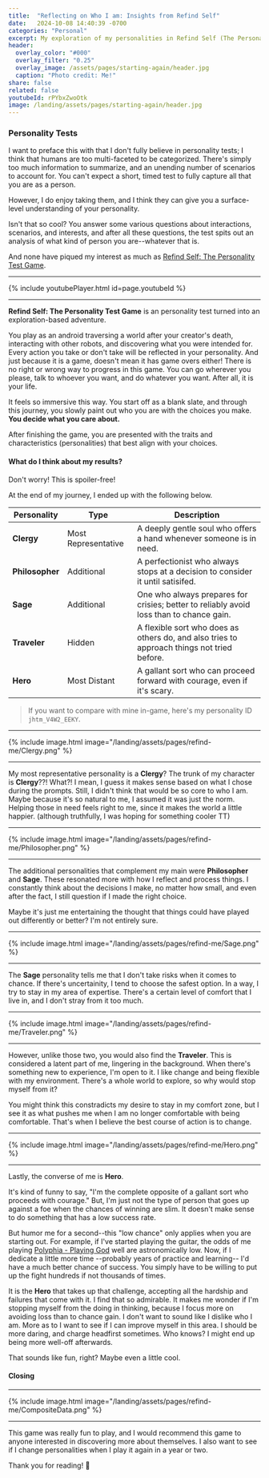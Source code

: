 ```yaml
---
title:  "Reflecting on Who I am: Insights from Refind Self"
date:   2024-10-08 14:40:39 -0700
categories: "Personal"
excerpt: My exploration of my personalities in Refind Self (The Personality Test Game). 
header:
  overlay_color: "#000"
  overlay_filter: "0.25"
  overlay_image: /assets/pages/starting-again/header.jpg
  caption: "Photo credit: Me!"
share: false
related: false
youtubeId: rPYbxZwoOtk
image: /landing/assets/pages/starting-again/header.jpg
---
```


### Personality Tests

I want to preface this with that I don't fully believe in personality tests;
I think that humans are too multi-faceted to be categorized.
There's simply too much information to summarize, and an unending number of scenarios to account for.
You can't expect a short, timed test to fully capture all that you are as a person.

However, I do enjoy taking them, and I think they can give you a surface-level understanding of your personality.

Isn't that so cool?
You answer some various questions about interactions, scenarios, and interests, and after all these questions,
the test spits out an analysis of what kind of person you are--whatever that is.

And none have piqued my interest as much as [Refind Self: The Personality Test Game](https://playism.com/en/game/refindself/).

---

{% include youtubePlayer.html id=page.youtubeId %}

---

**Refind Self: The Personality Test Game** is an personality test turned into an exploration-based adventure.

You play as an android traversing a world after your creator's death, interacting with other robots, and discovering what you were intended for.
Every action you take or don't take will be reflected in your personality.
And just because it is a game, doesn't mean it has game overs either!
There is no right or wrong way to progress in this game. You can go wherever you please, talk to whoever you want, and do whatever you want.
After all, it is your life.

It feels so immersive this way.
You start off as a blank slate, and through this journey, you slowly paint out who you are with the choices you make.
**You decide what you care about.**

After finishing the game, you are presented with the traits and characteristics (personalities)
that best align with your choices.

#### What do I think about my results?

Don't worry! This is spoiler-free!

At the end of my journey, I ended up with the following below.

| Personality | Type | Description |
|-------|--------| -------- |
| **Clergy** |  Most Representative | A deeply gentle soul who offers a hand whenever someone is in need. |
| **Philosopher** | Additional | A perfectionist who always stops at a decision to consider it until satisifed. |
| **Sage** | Additional | One who always prepares for crisies; better to reliably avoid loss than to chance gain. |
| **Traveler** |  Hidden | A flexible sort who does as others do, and also tries to approach things not tried before. |
| **Hero** | Most Distant | A gallant sort who can proceed forward with courage, even if it's scary. |

> If you want to compare with mine in-game, here's my personality ID `jhtm_V4W2_EEKY`.

---

{% include image.html image="/landing/assets/pages/refind-me/Clergy.png" %}

---

My most representative personality is a **Clergy**? The trunk of my character is **Clergy**??! What?! I mean, I guess it makes sense based on what I chose during the prompts.
Still, I didn't think that would be so core to who I am. Maybe because it's so natural to me, I assumed it was just the norm.
Helping those in need feels right to me, since it makes the world a little happier. (although truthfully, I was hoping for something cooler TT)

---

{% include image.html image="/landing/assets/pages/refind-me/Philosopher.png" %}

---
The additional personalities that complement my main were **Philosopher** and **Sage**. These resonated more with how I reflect and process things.
I constantly think about the decisions I make, no matter how small, and even after the fact, I still question if I made the right choice.

Maybe it's just me entertaining the thought that things could have played out differently or better? I'm not entirely sure.

---

{% include image.html image="/landing/assets/pages/refind-me/Sage.png" %}

---
The **Sage** personality tells me that I don't take risks when it comes to chance. If there's uncertainity, I tend to choose the safest option.
In a way, I try to stay in my area of expertise. There's a certain level of comfort that I live in, and I don't stray from it too much.

---

{% include image.html image="/landing/assets/pages/refind-me/Traveler.png" %}

---
However, unlike those two, you would also find the **Traveler**. This is considered a latent part of me, lingering in the background.
When there's something new to experience, I'm open to it. I like change and being flexible with my environment.
There's a whole world to explore, so why would stop myself from it?

You might think this constradicts my desire to stay in my comfort zone,
but I see it as what pushes me when I am no longer comfortable with being comfortable.
That's when I believe the best course of action is to change.

---

{% include image.html image="/landing/assets/pages/refind-me/Hero.png" %}

---
Lastly, the converse of me is **Hero**.

It's kind of funny to say, "I'm the complete opposite of a gallant sort who proceeds with courage."
But, I'm just not the type of person that goes up against a foe when the chances of winning are slim.
It doesn't make sense to do something that has a low success rate.

But humor me for a second--this "low chance" only applies when you are starting out.
For example, if I've started playing the guitar, the odds of me playing [Polyphia - Playing God](https://www.youtube.com/watch?v=Z5NoQg8LdDk) well are
astronomically low. Now, if I dedicate a little more time --probably years of practice and learning-- I'd have a much better chance of success.
You simply have to be willing to put up the fight hundreds if not thousands of times.

It is the **Hero** that takes up that challenge, accepting all the hardship and failures that come with it.
I find that so admirable. It makes me wonder if I'm stopping myself from the doing in thinking, because I focus more on avoiding loss than to chance gain.
I don't want to sound like I dislike who I am. More as to I want to see if I can improve myself in this area.
I should be more daring, and charge headfirst sometimes. Who knows? I might end up being more well-off afterwards.

That sounds like fun, right? Maybe even a little cool.

#### Closing

---

{% include image.html image="/landing/assets/pages/refind-me/CompositeData.png" %}

---

This game was really fun to play, and I would recommend this game to anyone interested in discovering more about themselves.
I also want to see if I change personalities when I play it again in a year or two.

Thank you for reading! :bow:
